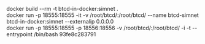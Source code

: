 docker build --rm -t btcd-in-docker:simnet .  
docker run -p 18555:18555 -it -v /root/btcd/:/root/btcd/ --name btcd-simnet btcd-in-docker:simnet --externalip 0.0.0.0  
docker run -p 18555:18555 -p 18556:18556 -v /root/btcd/:/root/btcd/ -i -t --entrypoint /bin/bash 93fe8c283791